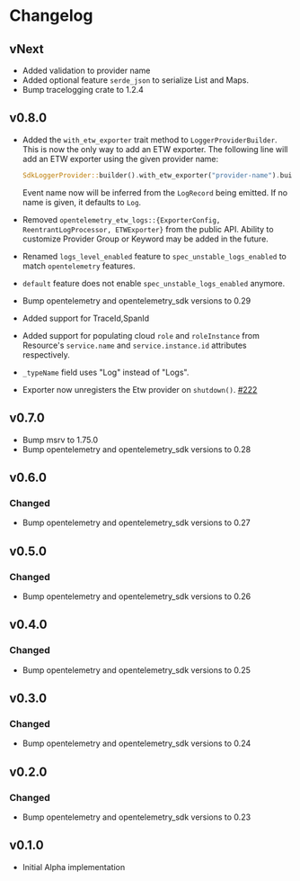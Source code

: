 # Changelog

## vNext

- Added validation to provider name
- Added optional feature `serde_json` to serialize List and Maps.
- Bump tracelogging crate to 1.2.4

## v0.8.0

- Added the `with_etw_exporter` trait method to `LoggerProviderBuilder`.
  This is now the only way to add an ETW exporter. The following line
  will add an ETW exporter using the given provider name:

  ```rust
  SdkLoggerProvider::builder().with_etw_exporter("provider-name").build();
  ```

  Event name now will be inferred from the `LogRecord` being emitted. If no name is given, it defaults to `Log`.
- Removed `opentelemetry_etw_logs::{ExporterConfig, ReentrantLogProcessor, ETWExporter}` from the public API. Ability to customize Provider Group or Keyword may be added in the future.
- Renamed `logs_level_enabled` feature to `spec_unstable_logs_enabled` to match `opentelemetry` features.
- `default` feature does not enable `spec_unstable_logs_enabled` anymore.
- Bump opentelemetry and opentelemetry_sdk versions to 0.29
- Added support for TraceId,SpanId
- Added support for populating cloud `role` and `roleInstance` from Resource's `service.name` and `service.instance.id` attributes respectively.
- `_typeName` field uses "Log" instead of "Logs".
- Exporter now unregisters the Etw provider on `shutdown()`.
  [#222](https://github.com/open-telemetry/opentelemetry-rust-contrib/pull/222)

## v0.7.0

- Bump msrv to 1.75.0
- Bump opentelemetry and opentelemetry_sdk versions to 0.28

## v0.6.0

### Changed

- Bump opentelemetry and opentelemetry_sdk versions to 0.27

## v0.5.0

### Changed

- Bump opentelemetry and opentelemetry_sdk versions to 0.26

## v0.4.0

### Changed

- Bump opentelemetry and opentelemetry_sdk versions to 0.25

## v0.3.0

### Changed

- Bump opentelemetry and opentelemetry_sdk versions to 0.24

## v0.2.0

### Changed

- Bump opentelemetry and opentelemetry_sdk versions to 0.23

## v0.1.0

- Initial Alpha implementation
